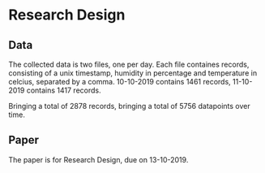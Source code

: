 # Research Design

## Data
The collected data is two files, one per day.
Each file containes records, consisting of a unix timestamp, humidity in percentage and temperature in celcius, separated by a comma.
10-10-2019 contains 1461 records,
11-10-2019 contains 1417 records.

Bringing a total of 2878 records,
bringing a total of 5756 datapoints over time.

## Paper
The paper is for Research Design, due on 13-10-2019.